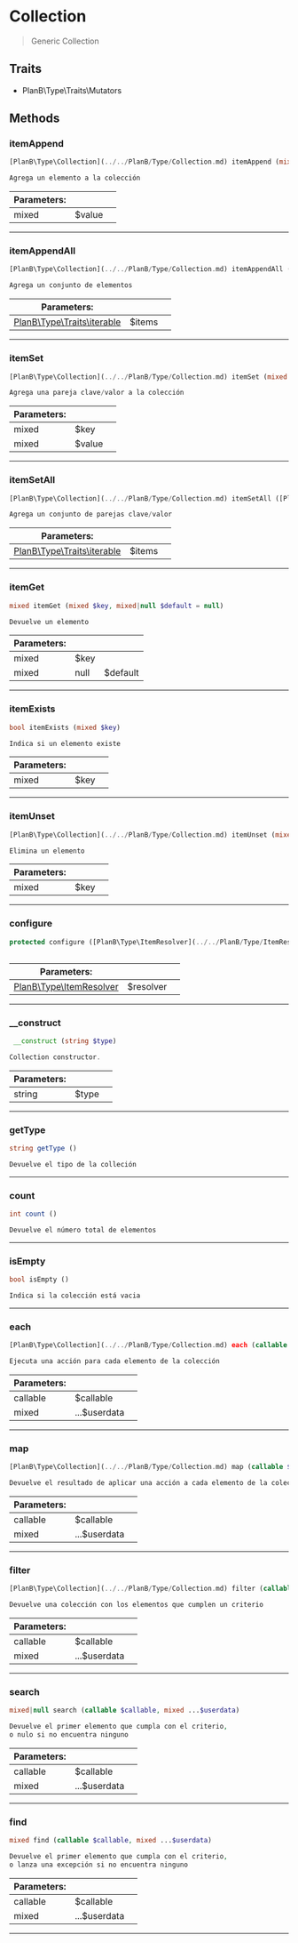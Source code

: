
                                                                                                                                            
    
# Collection


> Generic Collection
>
> 


## Traits
- PlanB\Type\Traits\Mutators






## Methods

### itemAppend
``` php
[PlanB\Type\Collection](../../PlanB/Type/Collection.md) itemAppend (mixed $value)

Agrega un elemento a la colección

```

|Parameters: | | |
| --- | --- | --- |
|mixed |$value |  |

---


### itemAppendAll
``` php
[PlanB\Type\Collection](../../PlanB/Type/Collection.md) itemAppendAll ([PlanB\Type\Traits\iterable](../../PlanB/Type/Traits/iterable.md) $items)

Agrega un conjunto de elementos

```

|Parameters: | | |
| --- | --- | --- |
|[PlanB\Type\Traits\iterable](../../PlanB/Type/Traits/iterable.md) |$items |  |

---


### itemSet
``` php
[PlanB\Type\Collection](../../PlanB/Type/Collection.md) itemSet (mixed $key, mixed $value)

Agrega una pareja clave/valor a la colección

```

|Parameters: | | |
| --- | --- | --- |
|mixed |$key |  |
|mixed |$value |  |

---


### itemSetAll
``` php
[PlanB\Type\Collection](../../PlanB/Type/Collection.md) itemSetAll ([PlanB\Type\Traits\iterable](../../PlanB/Type/Traits/iterable.md) $items)

Agrega un conjunto de parejas clave/valor

```

|Parameters: | | |
| --- | --- | --- |
|[PlanB\Type\Traits\iterable](../../PlanB/Type/Traits/iterable.md) |$items |  |

---


### itemGet
``` php
mixed itemGet (mixed $key, mixed|null $default = null)

Devuelve un elemento

```

|Parameters: | | |
| --- | --- | --- |
|mixed |$key |  |
|mixed|null |$default |  |

---


### itemExists
``` php
bool itemExists (mixed $key)

Indica si un elemento existe

```

|Parameters: | | |
| --- | --- | --- |
|mixed |$key |  |

---


### itemUnset
``` php
[PlanB\Type\Collection](../../PlanB/Type/Collection.md) itemUnset (mixed $key)

Elimina un elemento

```

|Parameters: | | |
| --- | --- | --- |
|mixed |$key |  |

---


### configure
``` php
protected configure ([PlanB\Type\ItemResolver](../../PlanB/Type/ItemResolver.md) $resolver)



```

|Parameters: | | |
| --- | --- | --- |
|[PlanB\Type\ItemResolver](../../PlanB/Type/ItemResolver.md) |$resolver |  |

---


### __construct
``` php
 __construct (string $type)

Collection constructor.

```

|Parameters: | | |
| --- | --- | --- |
|string |$type |  |

---


### getType
``` php
string getType ()

Devuelve el tipo de la colleción

```


---


### count
``` php
int count ()

Devuelve el número total de elementos

```


---


### isEmpty
``` php
bool isEmpty ()

Indica si la colección está vacia

```


---


### each
``` php
[PlanB\Type\Collection](../../PlanB/Type/Collection.md) each (callable $callable, mixed ...$userdata)

Ejecuta una acción para cada elemento de la colección

```

|Parameters: | | |
| --- | --- | --- |
|callable |$callable |  |
|mixed |...$userdata |  |

---


### map
``` php
[PlanB\Type\Collection](../../PlanB/Type/Collection.md) map (callable $callable, mixed ...$userdata)

Devuelve el resultado de aplicar una acción a cada elemento de la colección

```

|Parameters: | | |
| --- | --- | --- |
|callable |$callable |  |
|mixed |...$userdata |  |

---


### filter
``` php
[PlanB\Type\Collection](../../PlanB/Type/Collection.md) filter (callable $callable, mixed ...$userdata)

Devuelve una colección con los elementos que cumplen un criterio

```

|Parameters: | | |
| --- | --- | --- |
|callable |$callable |  |
|mixed |...$userdata |  |

---


### search
``` php
mixed|null search (callable $callable, mixed ...$userdata)

Devuelve el primer elemento que cumpla con el criterio,
o nulo si no encuentra ninguno

```

|Parameters: | | |
| --- | --- | --- |
|callable |$callable |  |
|mixed |...$userdata |  |

---


### find
``` php
mixed find (callable $callable, mixed ...$userdata)

Devuelve el primer elemento que cumpla con el criterio,
o lanza una excepción si no encuentra ninguno

```

|Parameters: | | |
| --- | --- | --- |
|callable |$callable |  |
|mixed |...$userdata |  |

---


                                                                                                                                                                                                                                                                                                                                                                                                            
    
                                                                                                                                                                                                                                                                             
                